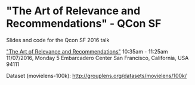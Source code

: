 # "The Art of Relevance and Recommendations" - QCon SF
Slides and code for the Qcon SF 2016 talk 

["The Art of Relevance and Recommendations"](https://qconsf.com/sf2016/presentation/art-relevance-recommendations)
10:35am - 11:25am
11/07/2016, Monday
5 Embarcadero Center
San Francisco, California, USA 94111

Dataset (movielens-100k): http://grouplens.org/datasets/movielens/100k/
